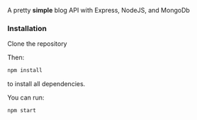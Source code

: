 A pretty **simple** blog API with Express, NodeJS, and MongoDb

### Installation

Clone the repository

Then:

```bash
npm install
```

to install all dependencies.

You can run:

```bash
npm start
```
